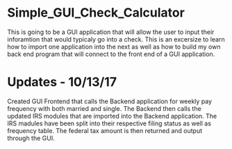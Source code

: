 # Simple_GUI_Check_Calculator

This is going to be a GUI application that will allow the user to input their inforamtion that would typicaly go into a check.  This is an excersize to learn how to import one application into the next as well as how to build my own back end program that will connect to the front end of a GUI application.

# Updates - 10/13/17
Created GUI Frontend that calls the Backend application for weekly pay frequency with both married and single.  The Backend then calls the updated IRS modules that are imported into the Backend application.  The IRS madules have been split into their respective filing status as well as frequency table.  The federal tax amount is then returned and output through the GUI.
